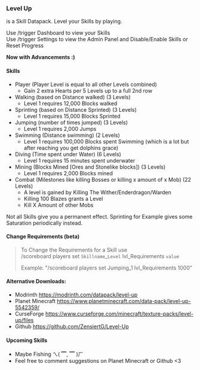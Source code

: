 ### Level Up  
is a Skill Datapack. Level your Skills by playing.  

Use /trigger Dashboard to view your Skills  
Use /trigger Settings to view the Admin Panel and Disable/Enable Skills or Reset Progress  

**Now with Advancements :)**

#### Skills
- Player (Player Level is equal to all other Levels combined)  
    - Gain 2 extra Hearts per 5 Levels up to a full 2nd row
- Walking (based on Distance walked) (3 Levels)  
    - Level 1 requires 12,000 Blocks walked  
- Sprinting (based on Distance Sprinted) (3 Levels)  
    -  Level 1 requires 15,000 Blocks Sprinted  
- Jumping (number of times jumped) (3 Levels)  
    - Level 1 requires 2,000 Jumps  
- Swimming (Distance swimming) (2 Levels)  
    - Level 1 requires 100,000 Blocks spent Swimming (which is a lot but after reaching you get dolphins grace)  
- Diving (Time spent under Water) (6 Levels)  
    - Level 1 requires 15 minutes spent underwater  
- Mining (Blocks Mined [​Ores and Stonelike blocks]) (3 Levels)  
    -  Level 1 requires 2,000 Blocks mined  
- Combat (Milestones like killing Bosses or killing x amount of x Mob)  (22 Levels)  
    - A level is gained by Killing The Wither/Enderdragon/Warden  
    - Killing 100 Blazes grants a Level  
    - Kill X Amount of other Mobs  

Not all Skills give you a permanent effect. Sprinting for Example gives some Saturation periodically instead.


#### Change Requirements (beta)
> To Change the Requirements for a Skill use  
> /scoreboard players set `Skillname`_`Level` lvl_Requirements `value`  
>
> Example:    "/scoreboard players set Jumping_1 lvl_Requirements 1000"  


#### Alternative Downloads:
- Modrinth https://modrinth.com/datapack/level-up
- Planet Minecraft https://www.planetminecraft.com/data-pack/level-up-5542359/  
- CurseForge https://www.curseforge.com/minecraft/texture-packs/level-up/files  
- Github https://github.com/ZensiertG/Level-Up

#### Upcoming Skills
- Maybe Fishing ㄟ( ▔, ▔ )ㄏ  
- Feel free to comment suggestions on Planet Minecraft or Github <3  